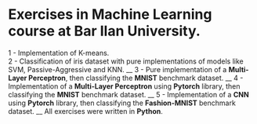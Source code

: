 # Exercises in Machine Learning course at Bar Ilan University.
1 - Implementation of K-means. </br>
2 - Classification of iris dataset with pure implementations of models like SVM, Passive-Aggressive and KNN. __
3 - Pure implementation of a **Multi-Layer Perceptron**, then classifying the **MNIST** benchmark dataset. __
4 - Implementation of a **Multi-Layer Perceptron** using **Pytorch** library, then classifying the **MNIST** benchmark dataset. __
5 - Implementation of a **CNN** using **Pytorch** library, then classifying the **Fashion-MNIST** benchmark dataset. __
All exercises were written in **Python**.

